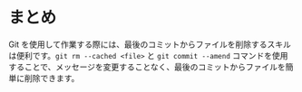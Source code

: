 # まとめ

Git を使用して作業する際には、最後のコミットからファイルを削除するスキルは便利です。`git rm --cached <file>` と `git commit --amend` コマンドを使用することで、メッセージを変更することなく、最後のコミットからファイルを簡単に削除できます。
